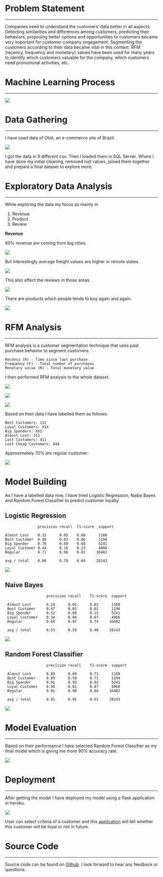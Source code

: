 
# Problem Statement
---
Companies need to understand the customers’ data better in all aspects. Detecting similarities and differences among customers,
predicting their behaviors, proposing better options and opportunities to customers became very important for customer-company engagement. Segmenting the customers according to their data became vital in this context. RFM (recency, frequency and monetary) values have been used for many years to identify which customers valuable for the company, which customers need promotional activities, etc.

# Machine Learning Process
---

![](method.png)

#  Data Gathering
---
I have used data of Olist, an e-commerce site of Brazil.

![](orm.png)

I got the data in 9 different csv. Then I loaded them in SQL Server. Where I have done my initial cleaning, removed null values, joined them together and prepare a final dataset to explore more.

#  Exploratory Data Analysis
---

While exploring the data my focus as mainly in 

1. Revenue
2. Product
3. Review

**Revenue**

80% revenue are coming from big cities.

![](revenueperstate.png)

But interestingly average freight values are higher in remote states.

![](avgfrgtperstate.png)

This also affect the reviews in those areas.

![](reviewscore.png)

There are products which people tends to buy again and again.

![](product.png)

# RFM Analysis
---
RFM analysis is a customer segmentation technique that uses past purchase behavior to segment customers.

    Recency (R) - Time since last purchase 
    Frequency (F) - Total number of purchases 
    Monetary value (M) - Total monetary value 

I then performed RFM analysis to the whole dataset.

![](recent.png)

![](frequent.png)

![](monetary.png)

Based on their data I have labelled them as follows:    

    Best Customers: 111
    Loyal Customers: X1X
    Big Spenders: XX1
    Almost Lost: 311
    Lost Customers: 411
    Lost Cheap Customers: 444
    
Approximately 70% are regular customer:

![](segment.png)

# Model Building

As I have a labelled data now, I have tried Logistic Regression, Naibe Bayes and Random Forest Classifier to predict customer loyalty.

## Logistic Regression

                   precision recall  f1-score  support

    Almost Lost    0.32      0.05    0.08      1160
    Best Customer  0.49      0.03    0.06      1194
    Big Spender    0.78      0.60    0.68      5241
    Loyal Customer 0.44      0.16    0.23      4066
    Regular        0.71      0.96    0.81     16482

    avg / total    0.66      0.70    0.64     28143

![](logisticregression.png)

## Naive Bayes

                       precision recall    f1-score  support

     Almost Lost       0.24      0.01      0.02      1160
     Best Customer     0.47      0.01      0.01      1194
     Big Spender       0.52      0.09      0.15      5241
     Loyal Customer    0.34      0.04      0.07      4066
     Regular           0.60      0.97      0.74     16482

     avg / total       0.53      0.59      0.48     28143

![](naivebayes.png)

## Random Forest Classifier

                       precision recall    f1-score  support

     Almost Lost       0.89      0.60      0.71      1160
     Best Customer     0.89      0.59      0.71      1194
     Big Spender       0.91      0.93      0.92      5241
     Loyal Customer    0.94      0.81      0.87      4066
     Regular           0.91      0.98      0.94     16482

     avg / total       0.91      0.91      0.91     28143

![](randomforest.png)

# Model Evaluation
---

Based on their performance I have selected Random Forest Classifier as my final model which is giving me more 90% accuracy rate.

![](modelcomparison.png)

# Deployment
---
After getting the model I have deployed my model using a flask application in heroku.

![](deploy.png)

User can select criteria of a customer and this [application](https://find-customer-loyalty.herokuapp.com/#) will tell whether this customer will be loyal or not in future.

# Source Code
---
Source code can be found on [Github](https://github.com/ikfaisal/find-loyal-customer.git). I look forward to hear any feedback or questions.
